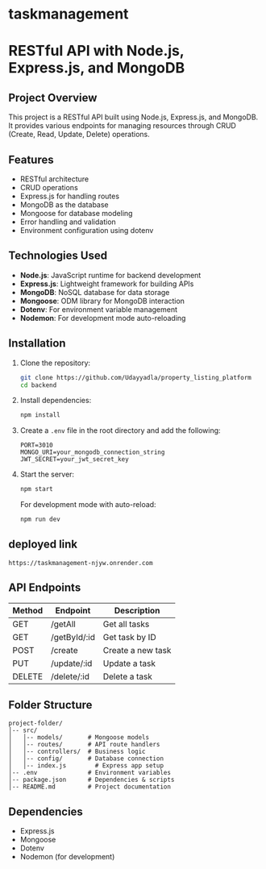 ﻿# taskmanagement
# RESTful API with Node.js, Express.js, and MongoDB

## Project Overview
This project is a RESTful API built using Node.js, Express.js, and MongoDB. It provides various endpoints for managing resources through CRUD (Create, Read, Update, Delete) operations.

## Features
- RESTful architecture
- CRUD operations
- Express.js for handling routes
- MongoDB as the database
- Mongoose for database modeling
- Error handling and validation
- Environment configuration using dotenv

## Technologies Used
- **Node.js**: JavaScript runtime for backend development
- **Express.js**: Lightweight framework for building APIs
- **MongoDB**: NoSQL database for data storage
- **Mongoose**: ODM library for MongoDB interaction
- **Dotenv**: For environment variable management
- **Nodemon**: For development mode auto-reloading

## Installation

1. Clone the repository:
   ```bash
   git clone https://github.com/Udayyadla/property_listing_platform
   cd backend
   ```

2. Install dependencies:
   ```bash
   npm install
   ```

3. Create a `.env` file in the root directory and add the following:
   ```env
   PORT=3010
   MONGO_URI=your_mongodb_connection_string
   JWT_SECRET=your_jwt_secret_key
   ```

4. Start the server:
   ```bash
   npm start
   ```
   For development mode with auto-reload:
   ```bash
   npm run dev
   ```
## deployed link 
```
https://taskmanagement-njyw.onrender.com

```
## API Endpoints
| Method | Endpoint       | Description |
|--------|--------------|-------------|
| GET    | /getAll    | Get all tasks |
| GET    | /getById/:id | Get  task by ID |
| POST   | /create    | Create a new task |
| PUT    | /update/:id | Update a task |
| DELETE | /delete/:id | Delete a task |

## Folder Structure
```
project-folder/
│-- src/
│   │-- models/       # Mongoose models
│   │-- routes/       # API route handlers
│   │-- controllers/  # Business logic
│   │-- config/       # Database connection
│   │-- index.js        # Express app setup
│-- .env              # Environment variables
│-- package.json      # Dependencies & scripts
│-- README.md         # Project documentation
```

## Dependencies
- Express.js
- Mongoose
- Dotenv
- Nodemon (for development)





